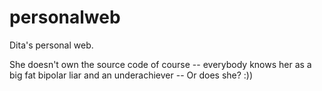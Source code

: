 # personalweb
Dita's personal web.

She doesn't own the source code of course -- everybody knows her as a big fat bipolar liar and an underachiever -- Or does she? :))
